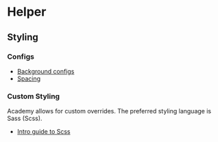 
# Helper

## Styling

### Configs

- [Background configs](https://sourcethemes.com/academic/docs/page-builder/#background)
- [Spacing](https://sourcethemes.com/academic/docs/page-builder/#spacing)

### Custom Styling

Academy allows for custom overrides. The preferred styling language is Sass (Scss).

- [Intro guide to Scss](https://sass-lang.com/guide)
